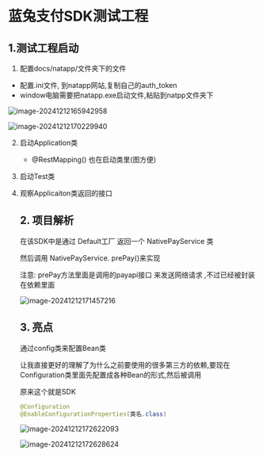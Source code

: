 # 蓝兔支付SDK测试工程

##  1.测试工程启动



1. 配置docs/natapp/文件夹下的文件 

- 配置.ini文件, 到natapp网站,复制自己的auth_token
- window电脑需要把natapp.exe启动文件,粘贴到natpp文件夹下

![image-20241212165942958](https://hahaha310.oss-cn-qingdao.aliyuncs.com/image-20241212165942958.png)

![image-20241212170229940](https://hahaha310.oss-cn-qingdao.aliyuncs.com/image-20241212170229940.png)

2. 启动Application类
   - @RestMapping() 也在启动类里(图方便)

3. 启动Test类

4. 观察Applicaiton类返回的接口

   ## 2. 项目解析

   在该SDK中是通过 Default工厂 返回一个 NativePayService 类

   然后调用 NativePayService. prePay()来实现

   注意: prePay方法里面是调用的payapi接口 来发送网络请求 ,不过已经被封装在依赖里面

   ![image-20241212171457216](https://hahaha310.oss-cn-qingdao.aliyuncs.com/image-20241212171457216.png)

   ## 3. 亮点

   通过config类来配置Bean类

   让我直接更好的理解了为什么之前要使用的很多第三方的依赖,要现在Configuration类里面先配置成各种Bean的形式,然后被调用

   原来这个就是SDK

   ```java
   @Configuration
   @EnableConfigurationProperties(类名.class)
   ```

   ![image-20241212172622093](https://hahaha310.oss-cn-qingdao.aliyuncs.com/image-20241212172622093.png)

   ![image-20241212172628624](C:/Users/yangz/AppData/Roaming/Typora/typora-user-images/image-20241212172628624.png)

   